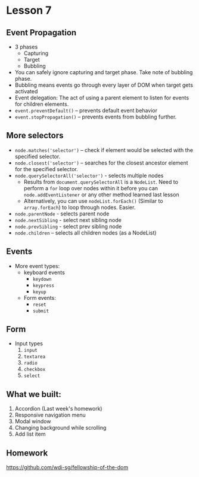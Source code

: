 # Lesson 7

## Event Propagation

- 3 phases
  + Capturing
  + Target
  + Bubbling
- You can safely ignore capturing and target phase. Take note of bubbling phase.
- Bubbling means events go through every layer of DOM when target gets activated
- Event delegation: The act of using a parent element to listen for events for children elements.
- `event.preventDefault()` – prevents default event behavior
- `event.stopPropagation()` – prevents events from bubbling further.

## More selectors

- `node.matches('selector')` – check if element would be selected with the specified selector.
- `node.closest('selector')` – searches for the closest ancestor element for the specified selector.
- `node.querySelectorAll('selector')` - selects multiple nodes
  + Results from `document.querySelectorAll` is a `NodeList`. Need to perform a `for` loop over nodes within it before you can `node.addEventListener` or any other method learned last lesson
  + Alternatively, you can use `nodeList.forEach()` (Similar to `array.forEach`) to loop through nodes. Easier.
- `node.parentNode` - selects parent node
- `node.nextSibling` - select next sibling node
- `node.prevSibling` - select prev sibling node
- `node.children` – selects all children nodes (as a NodeList)

## Events

- More event types:
  + keyboard events
    * `keydown`
    * `keypress`
    * `keyup`
  + Form events:
    * `reset`
    * `submit`

## Form

- Input types
  1. `input`
  2. `textarea`
  3. `radio`
  4. `checkbox`
  5. `select`

## What we built:

1. Accordion (Last week's homework)
2. Responsive navigation menu
3. Modal window
4. Changing background while scrolling
5. Add list item

## Homework
https://github.com/wdi-sg/fellowship-of-the-dom
